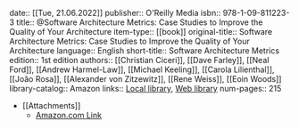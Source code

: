 date:: [[Tue, 21.06.2022]]
publisher:: O'Reilly Media
isbn:: 978-1-09-811223-3
title:: @Software Architecture Metrics: Case Studies to Improve the Quality of Your Architecture
item-type:: [[book]]
original-title:: Software Architecture Metrics: Case Studies to Improve the Quality of Your Architecture
language:: English
short-title:: Software Architecture Metrics
edition:: 1st edition
authors:: [[Christian Ciceri]], [[Dave Farley]], [[Neal Ford]], [[Andrew Harmel-Law]], [[Michael Keeling]], [[Carola Lilienthal]], [[João Rosa]], [[Alexander von Zitzewitz]], [[Rene Weiss]], [[Eoin Woods]]
library-catalog:: Amazon
links:: [Local library](zotero://select/library/items/2KPJTTJB), [Web library](https://www.zotero.org/users/6520516/items/2KPJTTJB)
num-pages:: 215

- [[Attachments]]
	- [Amazon.com Link](https://www.amazon.com/Software-Architecture-Metrics-Studies-Improve/dp/1098112237)